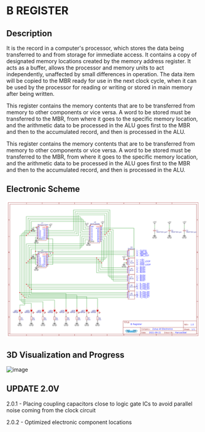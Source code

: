 **B REGISTER**
===============================

Description 
-------

It is the record in a computer's processor, which stores the data being transferred to and from storage for immediate access. It contains a copy of designated memory locations created by the memory address register. It acts as a buffer, allows the processor and memory units to act independently, unaffected by small differences in operation. The data item will be copied to the MBR ready for use in the next clock cycle, when it can be used by the processor for reading or writing or stored in main memory after being written.

This register contains the memory contents that are to be transferred from memory to other components or vice versa. A word to be stored must be transferred to the MBR, from where it goes to the specific memory location, and the arithmetic data to be processed in the ALU goes first to the MBR and then to the accumulated record, and then is processed in the ALU.

This register contains the memory contents that are to be transferred from memory to other components or vice versa. A word to be stored must be transferred to the MBR, from where it goes to the specific memory location, and the arithmetic data to be processed in the ALU goes first to the MBR and then to the accumulated record, and then is processed in the ALU.


Electronic Scheme
-------

![image](https://raw.githubusercontent.com/aragonxpd154/8-bit-computer/main/B%20REGISTER/1.0V/Schematic_B%20Register_2021-10-06.png)


3D Visualization and Progress
-------

![image](https://i.imgur.com/SKj16Ml.png)


UPDATE 2.0V
-------

2.0.1 - Placing coupling capacitors close to logic gate ICs to avoid parallel noise coming from the clock circuit

2.0.2 - Optimized electronic component locations



